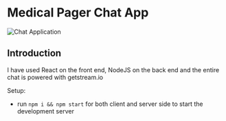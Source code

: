# Medical Pager Chat App

![Chat Application](https://i.ibb.co/hsvcw4V/image.png)

## Introduction

 I have used React on the front end, NodeJS on the back end and the entire chat is powered with getstream.io


Setup:
- run ```npm i && npm start``` for both client and server side to start the development server

